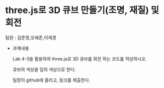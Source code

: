 # three.js로 3D 큐브 만들기(조명, 재질) 및 회전

팀원 : 김준영,오예준,이재경

- 과제내용

   Lab 4-3을 활용하여 three.js로 3D 큐브를 회전 하는 코드를 작성하시오.
 
   큐브의 색상을 임의 색상으로 한다.
 
   팀장이 github에 올리고, 링크를 제출한다.
